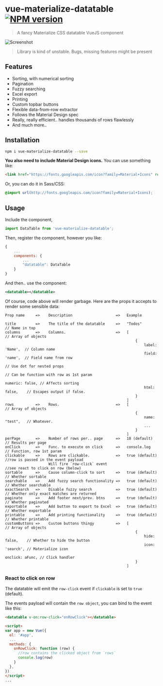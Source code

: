 # vue-materialize-datatable [![NPM version](https://badge.fury.io/js/vue-materialize-datatable.svg)](https://badge.fury.io/js/vue-materialize-datatable)

> A fancy Materialize CSS datatable VueJS component

![Screenshot](http://i.imgur.com/15tApXu.png)

> Library is kind of unstable. Bugs, missing features might be present


## Features
 - Sorting, with numerical sorting
 - Pagination
 - Fuzzy searching
 - Excel export
 - Printing
 - Custom topbar buttons
 - Flexible data-from-row extractor
 - Follows the Material Design spec
 - Really, really efficient.. handles thousands of rows flawlessly
 - And much more..

## Installation

```bash
npm i vue-materialize-datatable --save
```

**You also need to include Material Design icons.** You can use something like:

```HTML
<link href="https://fonts.googleapis.com/icon?family=Material+Icons" rel="stylesheet">
```

Or, you can do it in Sass/CSS:

```CSS
@import url(http://fonts.googleapis.com/icon?family=Material+Icons);
```

## Usage

Include the component,

```javascript
import DataTable from 'vue-materialize-datatable';
```

Then, register the component, however you like:

```javascript
{
    ...
    components: {
        ...
        "datatable": DataTable
    }
}
```

And then.. use the component:

```xml
<datatable></datatable>
```

Of course, code above will render garbage. Here are the props it accepts to render some sensible data:

```
Prop name     =>    Description                    =>   Example

title         =>    The title of the datatable     =>   "Todos"                 // Name in top
columns       =>    Columns.                       =>   [                       // Array of objects
                                                            {
                                                                label: 'Name',  // Column name
                                                                field: 'name',  // Field name from row
                                                                                // Use dot for nested props
                                                                                // Can be function with row as 1st param
                                                                numeric: false, // Affects sorting
                                                                html: false,    // Escapes output if false.
                                                            }
                                                        ]
rows          =>    Rows.                          =>   [                       // Array of objects
                                                            {
                                                                name: "test",   // Whatever.
                                                                ...
                                                            }
                                                        ]
perPage       =>    Number of rows per.. page      =>   10 (default)            // Results per page
onClick       =>    Func. to execute on click      =>   console.log             // Function, row 1st param
clickable     =>    Rows are clickable.            =>   true (default)          //row is passed in the event payload
                    Will fire `row-click` event                                 //see react to click on row (below)
sortable      =>    Cause column-click to sort     =>   true (default)          // Whether sortable
searchable    =>    Add fuzzy search functionality =>   true (default)          // Whether searchable
exactSearch   =>    Disable fuzzy search           =>   true (default)          // Whether only exact matches are returned
paginate      =>    Add footer next/prev. btns     =>   true (default)          // Whether paginated
exportable    =>    Add button to export to Excel  =>   true (default)          // Whether exportable
printable     =>    Add printing functionality     =>   true (default)          // Whether printable
customButtons =>    Custom buttons thingy          =>   [                       // Array of objects
                                                            {
                                                                hide: false,    // Whether to hide the button
                                                                icon: 'search', // Materialize icon
                                                                onclick: aFunc, // Click handler
                                                            }
                                                        ]
```

### React to click on row

The datatable will emit the `row-click` event if `clickable` is set to `true` (default).

The events payload will contain the `row object`, you can bind to the event like this:

```html
<datatable v-on:row-click="onRowClick"></datatable>

<script>
var app = new Vue({
  el: '#app',
  ...
  methods: {
    onRowClick: function (row) {
      //row contains the clicked object from `rows`
      console.log(row)
    }
  },
})
</script>
...

```
